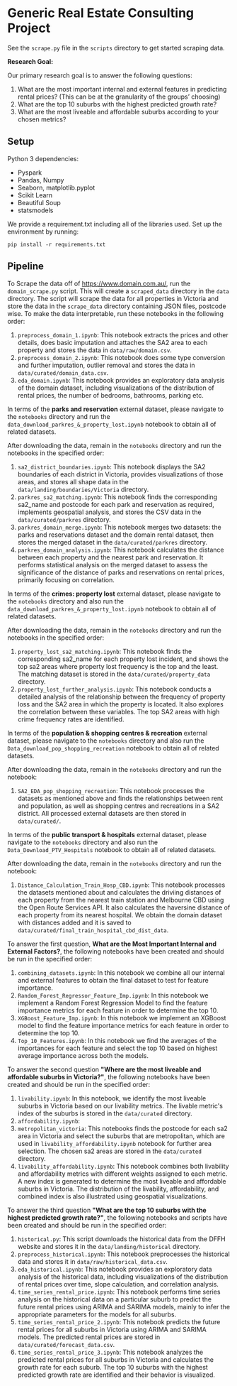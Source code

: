 # Generic Real Estate Consulting Project

See the `scrape.py` file in the `scripts` directory to get started scraping data. 

**Research Goal:** 

Our primary research goal is to answer the following questions:
1. What are the most important internal and external features in predicting rental prices? (This
can be at the granularity of the groups’ choosing)
2. What are the top 10 suburbs with the highest predicted growth rate?
3. What are the most liveable and affordable suburbs according to your chosen metrics?

## Setup

Python 3 dependencies:

* Pyspark
* Pandas, Numpy
* Seaborn, matplotlib.pyplot
* Scikit Learn
* Beautiful Soup
* statsmodels

We provide a requirement.txt including all of the libraries used. Set up the environment by running:
```
pip install -r requirements.txt
```

## Pipeline
To Scrape the data off of https://www.domain.com.au/, run the `domain_scrape.py` script. This will create a `scraped_data` directory in the `data` directory. The script will scrape the data for all properties in Victoria and store the data in the `scrape_data` directory containing JSON files, postcode wise. To make the data interpretable, run these notebooks in the following order:
1. `preprocess_domain_1.ipynb`: This notebook extracts the prices and other details, does basic imputation and attaches the SA2 area to each property and stores the data in `data/raw/domain.csv`.
2. `preprocess_domain_2.ipynb`: This notebook does some type conversion and further imputation, outlier removal and stores the data in `data/curated/domain_data.csv`.
3. `eda_domain.ipynb`: This notebook provides an exploratory data analysis of the domain dataset, including visualizations of the distribution of rental prices, the number of bedrooms, bathrooms, parking etc.

In terms of the **parks and reservation** external dataset, please navigate to the `notebooks` directory and run the `data_download_parkres_&_property_lost.ipynb` notebook to obtain all of related datasets.

After downloading the data, remain in the `notebooks` directory and run the notebooks in the specified order:
1. `sa2_district_boundaries.ipynb`: This notebook displays the SA2 boundaries of each district in Victoria, provides visualizations of those areas, and stores all shape data in the `data/landing/boundaries/Victoria` directory.
2. `parkres_sa2_matching.ipynb`: This notebook finds the corresponding sa2_name and postcode for each park and reservation as required, implements geospatial analysis, and stores the CSV data in the `data/curated/parkres` directory.
3. `parkres_domain_merge.ipynb`: This notebook merges two datasets: the parks and reservations dataset and the domain rental dataset, then stores the merged dataset in the `data/curated/parkres` directory.
4. `parkres_domain_analysis.ipynb`: This notebook calculates the distance between each property and the nearest park and reservation. It performs statistical analysis on the merged dataset to assess the significance of the distance of parks and reservations on rental prices, primarily focusing on correlation.

In terms of the **crimes: property lost** external dataset, please navigate to the `notebooks` directory and also run the `data_download_parkres_&_property_lost.ipynb` notebook to obtain all of related datasets.

After downloading the data, remain in the `notebooks` directory and run the notebooks in the specified order:
1. `property_lost_sa2_matching.ipynb`: This notebook finds the corresponding sa2_name for each property lost incident, and shows the top sa2 areas where property lost frequency is the top and the least. The matching dataset is stored in the `data/curated/property_data` directory.
2. `property_lost_further_analysis.ipynb`: This notebook conducts a detailed analysis of the relationship between the frequency of property loss and the SA2 area in which the property is located. It also explores the correlation between these variables. The top SA2 areas with high crime frequency rates are identified.

In terms of the **population & shopping centres & recreation** external dataset, please navigate to the `notebooks` directory and also run the `Data_download_pop_shopping_recreation` notebook to obtain all of related datasets.

After downloading the data, remain in the `notebooks` directory and run the notebook:
1. `SA2_EDA_pop_shopping_recreation`: This notebook processes the datasets as mentioned above and finds the relationships between rent and population, as well as shopping centres and recreations in a SA2 district. All processed external datasets are then stored in `data/curated/`.

In terms of the **public transport & hospitals** external dataset, please navigate to the `notebooks` directory and also run the `Data_Download_PTV_Hospitals` notebook to obtain all of related datasets.

After downloading the data, remain in the `notebooks` directory and run the notebook:
1. `Distance_Calculation_Train_Hosp_CBD.ipynb`: This notebook processes the datasets mentioned about and calculates the driviing distances of each property from the nearest train station and Melbourne CBD using the Open Route Services API. It also calculates the haversine distance of each property from its nearest hospital. We obtain the domain dataset with distances added and it is saved to `data/curated/final_train_hospital_cbd_dist_data`.

To answer the first question, **What are the Most Important Internal and External Factors?**, the following notebooks have been created and should be run in the specified order:
1. `combining_datasets.ipynb`: In this notebook we combine all our internal and external features to obtain the final dataset to test for feature importance.
2. `Random_Forest_Regressor_Feature_Imp.ipynb`: In this notebook we implement a Random Forest Regression Model to find the feature importance metrics for each feature in order to determine the top 10.
3. `XGBoost_Feature_Imp.ipynb`: In this notebook we implement an XGBoost model to find the feature importance metrics for each feature in order to determine the top 10.
4. `Top_10_Features.ipynb`: In this notebook we find the averages of the importances for each feature and select the top 10 based on highest average importance across both the models.

To answer the second question **"Where are the most liveable and affordable suburbs in Victoria?"**, the following notebooks have been created and should be run in the specified order:
1. `livability.ipynb`: In this notebook, we identify the most liveable suburbs in Victoria based on our livability metrics. The livable metric's index of the suburbs is stored in the `data/curated` directory.
2. `affordability.ipynb`: 
3. `metropolitan_victoria`: This notebooks finds the postcode for each sa2 area in Victoria and select the suburbs that are metropolitan, which are used in `livability_affordability.ipynb` notebook for further area selection. The chosen sa2 areas are stored in the `data/curated` directory.
4. `livability_affordability.ipynb`: This notebook combines both livability and affordability metrics with different weights assigned to each metric. A new index is generated to determine the most liveable and affordable suburbs in Victoria. The distribution of the livability, affordability, and combined index is also illustrated using geospatial visualizations.

To answer the third question **"What are the top 10 suburbs with the highest predicted growth rate?"**, the following notebooks and scripts have been created and should be run in the specified order:
1. `historical.py`: This script downloads the historical data from the DFFH website and stores it in the `data/landing/historical` directory.
2. `preprocess_historical.ipynb`: This notebook preprocesses the historical data and stores it in `data/raw/historical_data.csv`.
3. `eda_historical.ipynb`: This notebook provides an exploratory data analysis of the historical data, including visualizations of the distribution of rental prices over time, slope calculation, and correlation analysis.
4. `time_series_rental_price.ipynb`: This notebook performs time series analysis on the historical data on a particular suburb to predict the future rental prices using ARIMA and SARIMA models, mainly to infer the appropriate parameters for the models for all suburbs.
5. `time_series_rental_price_2.ipynb`: This notebook predicts the future rental prices for all suburbs in Victoria using ARIMA and SARIMA models. The predicted rental prices are stored in `data/curated/forecast_data.csv`.
6. `time_series_rental_price_3.ipynb`: This notebook analyzes the predicted rental prices for all suburbs in Victoria and calculates the growth rate for each suburb. The top 10 suburbs with the highest predicted growth rate are identified and their behavior is visualized.